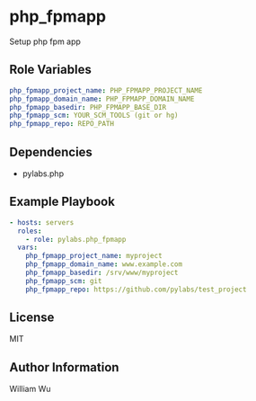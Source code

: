 php_fpmapp
==========

Setup php fpm app

Role Variables
--------------

```yaml
php_fpmapp_project_name: PHP_FPMAPP_PROJECT_NAME
php_fpmapp_domain_name: PHP_FPMAPP_DOMAIN_NAME
php_fpmapp_basedir: PHP_FPMAPP_BASE_DIR
php_fpmapp_scm: YOUR_SCM_TOOLS (git or hg)
php_fpmapp_repo: REPO_PATH
```

Dependencies
------------

- pylabs.php

Example Playbook
----------------

```yaml
- hosts: servers
  roles:
    - role: pylabs.php_fpmapp
  vars:
    php_fpmapp_project_name: myproject
    php_fpmapp_domain_name: www.example.com
    php_fpmapp_basedir: /srv/www/myproject
    php_fpmapp_scm: git
    php_fpmapp_repo: https://github.com/pylabs/test_project
```

License
-------

MIT

Author Information
------------------

William Wu
